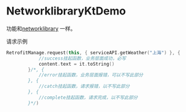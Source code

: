 # NetworklibraryKtDemo
功能和[networklibrary](https://github.com/yanxing/NetworklibraryDemo) 一样。

请求示例
```kotlin
RetrofitManage.request(this, { serviceAPI.getWeather("上海") }, {
            //success挂起函数，业务层面成功，必写
            content.text = it.toString()
        }/*, {
            //error挂起函数，业务层面报错，可以不写此部分
        }, {
            //catch挂起函数，请求报错，以不写此部分
        }, {
            //complete挂起函数，请求完成，以不写此部分
        }*/)
```

